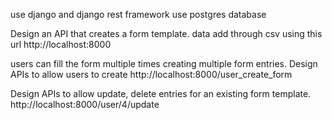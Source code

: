 use django and django rest framework
use postgres database

Design an API that creates a form template. data add through csv
using this url http://localhost:8000


users can fill the form multiple times creating multiple form entries. Design APIs to allow users to create
http://localhost:8000/user_create_form

Design APIs to allow update, delete entries for an existing form template. 
http://localhost:8000/user/4/update
